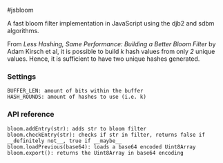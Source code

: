 #jsbloom

A fast bloom filter implementation in JavaScript using the djb2 and sdbm algorithms. 

From _Less Hashing, Same Performance: Building a Better Bloom Filter_ by Adam Kirsch et al, it is possible to build _k_ hash values from only _2_ unique values. Hence, it is sufficient to have two unique hashes generated.

### Settings

    BUFFER_LEN: amount of bits within the buffer
    HASH_ROUNDS: amount of hashes to use (i.e. k)

### API reference

    bloom.addEntry(str): adds str to bloom filter
    bloom.checkEntry(str): checks if str in filter, returns false if __definitely not__, true if __maybe__
    bloom.loadPrevious(base64): loads a base64 encoded Uint8Array
    bloom.export(): returns the Uint8Array in base64 encoding
